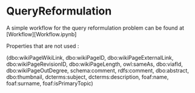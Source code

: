 # QueryReformulation


A simple workflow for the query reformulation problem can be found at [Workflow][Workflow.ipynb]

Properties that are not used :

(dbo:wikiPageWikiLink, dbo:wikiPageID, dbo:wikiPageExternalLink, dbo:wikiPageRevisionID,  dbo:wikiPageLength, owl:sameAs, dbo:viafId, dbo:wikiPageOutDegree, schema:comment, rdfs:comment, dbo:abstract, dbo:thumbnail, dcterms:subject, 
dcterms:description, foaf:name, foaf:surname, foaf:isPrimaryTopic)
